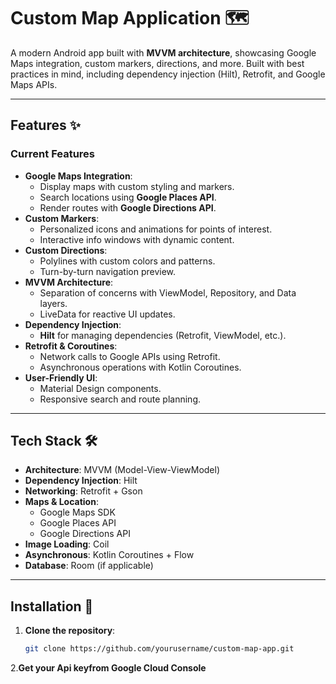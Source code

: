 # Custom Map Application 🗺️

A modern Android app built with **MVVM architecture**, showcasing Google Maps integration, custom markers, directions, and more. Built with best practices in mind, including dependency injection (Hilt), Retrofit, and Google Maps APIs.

---

## Features ✨

### Current Features
- **Google Maps Integration**: 
  - Display maps with custom styling and markers.
  - Search locations using **Google Places API**.
  - Render routes with **Google Directions API**.
- **Custom Markers**:
  - Personalized icons and animations for points of interest.
  - Interactive info windows with dynamic content.
- **Custom Directions**:
  - Polylines with custom colors and patterns.
  - Turn-by-turn navigation preview.
- **MVVM Architecture**:
  - Separation of concerns with ViewModel, Repository, and Data layers.
  - LiveData for reactive UI updates.
- **Dependency Injection**:
  - **Hilt** for managing dependencies (Retrofit, ViewModel, etc.).
- **Retrofit & Coroutines**:
  - Network calls to Google APIs using Retrofit.
  - Asynchronous operations with Kotlin Coroutines.
- **User-Friendly UI**:
  - Material Design components.
  - Responsive search and route planning.

---

## Tech Stack 🛠️

- **Architecture**: MVVM (Model-View-ViewModel)
- **Dependency Injection**: Hilt
- **Networking**: Retrofit + Gson
- **Maps & Location**:
  - Google Maps SDK
  - Google Places API
  - Google Directions API
- **Image Loading**: Coil
- **Asynchronous**: Kotlin Coroutines + Flow
- **Database**: Room (if applicable)

---

## Installation 🚀

1. **Clone the repository**:
   ```bash
   git clone https://github.com/yourusername/custom-map-app.git
2.**Get your Api keyfrom Google Cloud Console**
